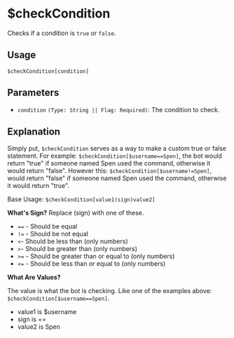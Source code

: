 # $checkCondition
Checks if a condition is `true` or `false`.

## Usage
```
$checkCondition[condition]
```

## Parameters 
- `condition` `(Type: String || Flag: Required)`: The condition to check.

## Explanation
Simply put, `$checkCondition` serves as a way to make a custom true or false statement. For example: `$checkCondition[$username==Spen]`, the bot would return "true" if someone named Spen used the command, otherwise it would return "false". However this: `$checkCondition[$username!=Spen]`, would return "false" if someone named Spen used the command, otherwise it would return "true".

Base Usage: `$checkCondition[value1(sign)value2]`

**What's Sign?**
Replace (sign) with one of these.

- `==` - Should be equal 
- `!=` - Should be not equal 
- `<`- Should be less than (only numbers) 
- `>`- Should be greater than (only numbers) 
- `>=` - Should be greater than or equal to (only numbers) 
- `<=` - Should be less than or equal to (only numbers) 

**What Are Values?**

The value is what the bot is checking. Like one of the examples above: `$checkCondition[$username==Spen]`.
- value1 is $username
- sign is ==
- value2 is Spen
